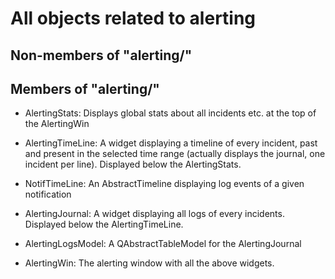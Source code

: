All objects related to alerting
===============================

Non-members of "alerting/"
--------------------------

Members of "alerting/"
----------------------

- AlertingStats: Displays global stats about all incidents etc. at the top
  of the AlertingWin

- AlertingTimeLine: A widget displaying a timeline of every incident, past and
  present in the selected time range (actually displays the journal, one
  incident per line). Displayed below the AlertingStats.

- NotifTimeLine: An AbstractTimeline displaying log events of a given notification

- AlertingJournal: A widget displaying all logs of every incidents. Displayed below
  the AlertingTimeLine.

- AlertingLogsModel: A QAbstractTableModel for the AlertingJournal

- AlertingWin: The alerting window with all the above widgets.

